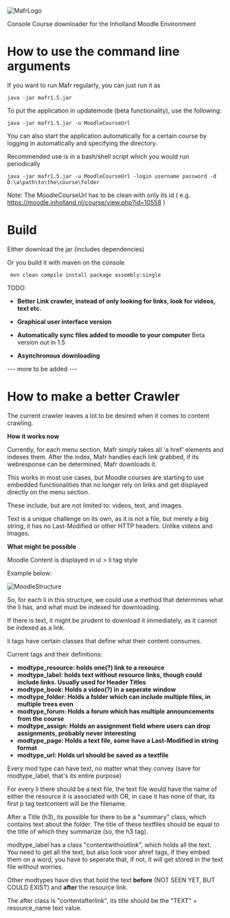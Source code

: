 ![MafrLogo](https://i.imgur.com/j031Zng.png)

Console Course downloader for the Inholland Moodle  Environment 

# How to use the command line arguments
If you want to run Mafr regularly, you can just run it as
```
java -jar mafr1.5.jar
```
To put the application in updatemode (beta functionality), use the following:
```
java -jar mafr1.5.jar -u MoodleCourseUrl
```
You can also start the application automatically for a certain course by logging in automatically and specifying the directory. 

Recommended use is in a bash/shell script which you would run periodically
```
java -jar mafr1.5.jar -u MoodleCourseUrl -login username password -d D:\a\path\to\the\course\folder
```
Note: The MoodleCourseUrl has to be clean with only its id ( e.g. https://moodle.inholland.nl/course/view.php?id=10558 )

# Build
Either download the jar (includes dependencies)

Or you build it with maven on the console
```
 mvn clean compile install package assembly:single
```


TODO:

- **Better Link crawler, instead of only looking for links, look for videos, text etc.**

- **Graphical user interface version**

- **Automatically sync files added to moodle to your computer**
    Beta version out in 1.5

- **Asynchronous downloading**

--- more to be added ---


# How to make a better Crawler

The current crawler leaves a lot to be desired when it comes to content crawling.

**How it works now**

Currently, for each menu section, Mafr simply takes all 'a href' elements and indexes them. After the index, Mafr handles each link grabbed, if its webresponse can be determined, Mafr downloads it.

This works in most use cases, but Moodle courses are starting to use embedded functionalities that no longer rely on links and get displayed directly on the menu section. 

These include, but are not limited to: videos, text, and images. 

Text is a unique challenge on its own, as it is not a file, but merely a big string, it has no Last-Modified or other HTTP headers. Unlike videos and Images. 

**What might be possible**

Moodle Content is displayed in ul > li tag style 

Example below:

![MoodleStructure](https://i.imgur.com/qZ7rV0D.png)

So, for each li in this structure, we could use a method that determines what the li has, and what must be indexed for downloading. 

If there is text, it might be prudent to download it immediately, as it cannot be indexed as a link. 

li tags have certain classes that define what their content consumes.

Current tags and their definitions:
- **modtype_resource: holds one(?) link to a resource**
- **modtype_label: holds text without resource links, though could include links. Usually used for Header Titles**
- **modtype_book: Holds a video(?) in a seperate window**
- **modtype_folder: Holds a folder which can include multiple files, in multiple trees even**
- **modtype_forum: Holds a forum which has multiple announcements from the course**
- **modtype_assign: Holds an assignment field where users can drop assignments, probably never interesting** 
- **modtype_page: Holds a text file, some have a Last-Modified in string format**  
- **modtype_url: Holds url should be saved as a textfile**  


Every mod type can have text, no matter what they convey (save for modtype_label, that's its entire purpose)

For every li there should be a text file, the text file would have the name of either the resource it is associated with OR, in case it has none of that, its first p tag textcontent will be the filename.

After a Title (h3), its possible for there to be a "summary" class, which contains text about the folder. The title of these textfiles should be equal to the title of which they summarize (so, the h3 tag).

modtype_label has a class "contentwithoutlink", which holds all the text. You need to get all the text, but also look voor ahref tags, if they embed them on a word, you have to seperate that, if not, it will get stored in the text file without worries. 


Other modtypes have divs that hold the text **before** (NOT SEEN YET, BUT COULD EXIST) and **after** the resource link.

The after class is "contentafterlink", its title should be the "TEXT" + resource_name text value. 











